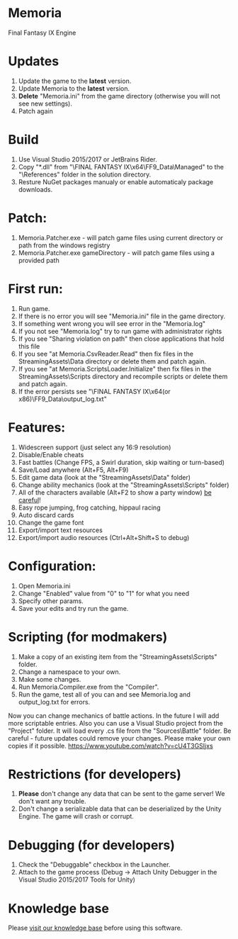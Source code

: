 # Memoria
Final Fantasy IX Engine

# Updates
1. Update the game to the **latest** version.
2. Update Memoria to the **latest** version.
3. **Delete** "Memoria.ini" from the game directory (otherwise you will not see new settings).
4. Patch again


# Build
1. Use Visual Studio 2015/2017 or JetBrains Rider.
2. Copy "*.dll" from "\FINAL FANTASY IX\x64\FF9_Data\Managed" to the "\References" folder in the solution directory.
3. Resture NuGet packages manualy or enable automaticaly package downloads.


# Patch:
1. Memoria.Patcher.exe - will patch game files using current directory or path from the windows registry
2. Memoria.Patcher.exe gameDirectory - will patch game files using a provided path


# First run:
1. Run game.
2. If there is no error you will see "Memoria.ini" file in the game directory.
3. If something went wrong you will see error in the "Memoria.log"
4. If you not see "Memoria.log" try to run game with administrator rights
5. If you see "Sharing violation on path" then close applications that hold this file
6. If you see "at Memoria.CsvReader.Read" then fix files in the StreamingAssets\Data directory or delete them and patch again.
7. If you see "at Memoria.ScriptsLoader.Initialize" then fix files in the StreamingAssets\Scripts directory and recompile scripts or delete them and patch again.
8. If the error persists see "\FINAL FANTASY IX\x64(or x86)\FF9_Data\output_log.txt"


# Features:
1. Widescreen support (just select any 16:9 resolution)
2. Disable/Enable cheats
3. Fast battles (Change FPS, a Swirl duration, skip waiting or turn-based)
4. Save/Load anywhere (Alt+F5, Alt+F9) 
5. Edit game data (look at the "StreamingAssets\Data" folder)
6. Change ability mechanics (look at the "StreamingAssets\Scripts" folder)
7. All of the characters available (Alt+F2 to show a party window) [be careful](https://github.com/Albeoris/Memoria/issues/3)!
8. Easy rope jumping, frog catching, hippaul racing
9. Auto discard cards
10. Change the game font
11. Export/import text resources
12. Export/import audio resources (Ctrl+Alt+Shift+S to debug)


# Configuration:
1. Open Memoria.ini
2. Change "Enabled" value from "0" to "1" for what you need
3. Specify other params.
4. Save your edits and try run the game.


# Scripting (for modmakers)
1. Make a copy of an existing item from the "StreamingAssets\Scripts" folder.
2. Change a namespace to your own.
3. Make some changes.
4. Run Memoria.Compiler.exe from the "Compiler".
5. Run the game, test all of you can and see Memoria.log and output_log.txt for errors.

Now you can change mechanics of battle actions. In the future I will add more scriptable entries.
Also you can use a Visual Studio project from the "Project" folder. It will load every .cs file from the "Sources\Battle" folder.
Be careful - future updates could remove your changes. Please make your own copies if it possible.
https://www.youtube.com/watch?v=cU4T3GSIjxs


# Restrictions (for developers)
1. **Please** don't change any data that can be sent to the game server! We don't want any trouble.
2. Don't change a serializable data that can be deserialized by the Unity Engine. The game will crash or corrupt.


# Debugging (for developers)
1. Check the "Debuggable" checkbox in the Launcher.
2. Attach to the game process (Debug -> Attach Unity Debugger in the Visual Studio 2015/2017 Tools for Unity)


# Knowledge base
Please [visit our knowledge base](../../wiki#knowledge-base) before using this software.
